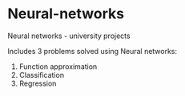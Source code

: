 # Neural-networks
Neural networks - university projects

Includes 3 problems solved using Neural networks:
1.  Function approximation
2.  Classification
3.  Regression
